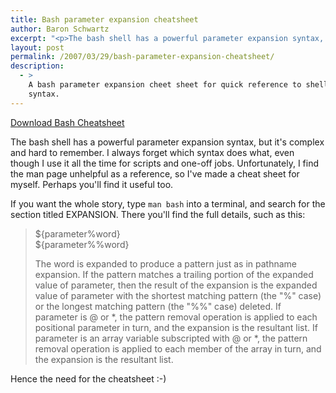 ```yaml
---
title: Bash parameter expansion cheatsheet
author: Baron Schwartz
excerpt: "<p>The bash shell has a powerful parameter expansion syntax, but it's complex and hard to remember.  I always forget which syntax does what, even though I use it all the time for scripts and one-off jobs.  Unfortunately, I find the man page unhelpful as a reference, so I've made a cheat sheet for myself.  Perhaps you'll find it useful too.</p>"
layout: post
permalink: /2007/03/29/bash-parameter-expansion-cheatsheet/
description:
  - >
    A bash parameter expansion cheet sheet for quick reference to shell parameter
    syntax.
---
```

<p class="download">
  <a href="/articles/bash-parameter-expansion-cheatsheet.pdf">Download Bash Cheatsheet</a>
</p>

The bash shell has a powerful parameter expansion syntax, but it's complex and hard to remember. I always forget which syntax does what, even though I use it all the time for scripts and one-off jobs. Unfortunately, I find the man page unhelpful as a reference, so I've made a cheat sheet for myself. Perhaps you'll find it useful too.

If you want the whole story, type `man bash` into a terminal, and search for the section titled EXPANSION. There you'll find the full details, such as this:

> ${parameter%word}  
> ${parameter%%word}
> 
> The word is expanded to produce a pattern just as in pathname expansion. If the pattern matches a trailing portion of the expanded value of parameter, then the result of the expansion is the expanded value of parameter with the shortest matching pattern (the "%" case) or the longest matching pattern (the "%%" case) deleted. If parameter is @ or \*, the pattern removal operation is applied to each positional parameter in turn, and the expansion is the resultant list. If parameter is an array variable subscripted with @ or \*, the pattern removal operation is applied to each member of the array in turn, and the expansion is the resultant list.

Hence the need for the cheatsheet :-)
